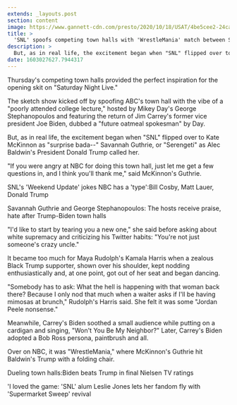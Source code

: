 ```yaml
--- 
extends: _layouts.post 
section: content 
image: https://www.gannett-cdn.com/presto/2020/10/18/USAT/4be5cee2-24ca-471b-adc2-3af840e6550d-NUP_192005_0003.JPG?crop=749,421,x193,y83&width=749&height=421&format=pjpg&auto=webp 
title: > 
  'SNL' spoofs competing town halls with 'WrestleMania' match between Savannah Guthrie, President Trump 
description: > 
  But, as in real life, the excitement began when "SNL" flipped over to Kate McKinnon as "surprise bada--" Savannah Guthrie, or "Serengeti" as Alec Baldwin's President Donald Trump called her.Meanwhile, Carrey's Biden soothed a small audience while putting on a cardigan and singing, "Won't You Be My Neighbor?"Later, Carrey's Biden adopted a Bob Ross persona, paintbrush and all.Over on NBC, it was "WrestleMania," where McKinnon's Guthrie hit Baldwin's Trump with a folding chair.Dueling town halls:Biden beats Trump in final Nielsen TV ratings'I loved the game: 'SNL' alum Leslie Jones lets her fandom fly with 'Supermarket Sweep' revival 
date: 1603027627.7944317 
--- 
```

Thursday's competing town halls provided the perfect inspiration for the opening skit on "Saturday Night Live."

The sketch show kicked off by spoofing ABC's town hall with the vibe of a "poorly attended college lecture," hosted by Mikey Day's George Stephanopoulos and featuring the return of Jim Carrey's former vice president Joe Biden, dubbed a "future oatmeal spokesman" by Day.

But, as in real life, the excitement began when "SNL" flipped over to Kate McKinnon as "surprise bada--" Savannah Guthrie, or "Serengeti" as Alec Baldwin's President Donald Trump called her.

"If you were angry at NBC for doing this town hall, just let me get a few questions in, and I think you'll thank me," said McKinnon's Guthrie.

SNL's 'Weekend Update' jokes NBC has a 'type':Bill Cosby, Matt Lauer, Donald Trump

Savannah Guthrie and George Stephanopoulos: The hosts receive praise, hate after Trump-Biden town halls

"I'd like to start by tearing you a new one," she said before asking about white supremacy and criticizing his Twitter habits: "You're not just someone's crazy uncle."

It became too much for Maya Rudolph's Kamala Harris when a zealous Black Trump supporter, shown over his shoulder, kept nodding enthusiastically and, at one point, got out of her seat and began dancing.

"Somebody has to ask: What the hell is happening with that woman back there? Because I only nod that much when a waiter asks if I'll be having mimosas at brunch," Rudolph's Harris said. She felt it was some "Jordan Peele nonsense."

Meanwhile, Carrey's Biden soothed a small audience while putting on a cardigan and singing, "Won't You Be My Neighbor?" Later, Carrey's Biden adopted a Bob Ross persona, paintbrush and all.

Over on NBC, it was "WrestleMania," where McKinnon's Guthrie hit Baldwin's Trump with a folding chair.

Dueling town halls:Biden beats Trump in final Nielsen TV ratings

'I loved the game: 'SNL' alum Leslie Jones lets her fandom fly with 'Supermarket Sweep' revival
